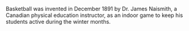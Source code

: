 Basketball was invented in December 1891 by Dr. James Naismith, a Canadian physical education instructor, as an indoor game to keep his students active during the winter months.
